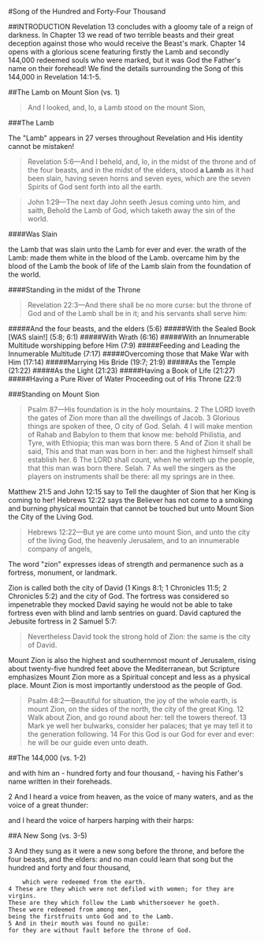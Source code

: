 #Song of the Hundred and Forty-Four Thousand

##INTRODUCTION
Revelation 13 concludes with a gloomy tale of a reign of darkness. In Chapter 13 we read of two terrible beasts and their great deception against those who would receive the Beast&apos;s mark. Chapter 14 opens with a glorious scene featuring firstly the Lamb and secondly 144,000 redeemed souls who were marked, but it was God the Father's name on their forehead! We find the details surrounding the Song of this 144,000 in Revelation 14:1-5.

##The Lamb on Mount Sion (vs. 1)

<blockquote>And I looked, and, lo, a Lamb stood on the mount Sion,</blockquote>

###The Lamb

The &quot;Lamb&quot; appears in 27 verses throughout Revelation and His identity cannot be mistaken!

<blockquote>Revelation 5:6&mdash;And I beheld, and, lo, in the midst of the throne and of the four beasts, and in the midst of the elders, stood <strong>a Lamb</strong> as it had been slain, having seven horns and seven eyes, which are the seven Spirits of God sent forth into all the earth.</blockquote>

<blockquote> John 1:29&mdash;The next day John seeth Jesus coming unto him, and saith, Behold the Lamb of God, which taketh away the sin of the world.</blockquote>

####Was Slain

the Lamb that was slain
unto the Lamb for ever and ever.
the wrath of the Lamb:
made them white in the blood of the Lamb.
overcame him by the blood of the Lamb
the book of life of the Lamb slain from the foundation of the world.

####Standing in the midst of the Throne

<blockquote>Revelation 22:3&mdash;And there shall be no more curse: but the throne of God and of the Lamb shall be in it; and his servants shall serve him:</blockquote>

#####And the four beasts, and the elders (5:6)
#####With the Sealed Book [WAS slain!] (5:8; 6:1)
#####With Wrath (6:16)
#####With an Innumerable Multitude worshipping before Him (7:9)
#####Feeding and Leading the Innumerable Multitude (7:17)
#####Overcoming those that Make War with Him (17:14)
#####Marrying His Bride (19:7; 21:9)
#####As the Temple (21:22)
#####As the Light (21:23)
#####Having a Book of Life (21:27)
#####Having a Pure River of Water Proceeding out of His Throne (22:1)

###Standing on Mount Sion

<blockquote>Psalm 87&mdash;His foundation is in the holy mountains.  2 The LORD loveth the gates of Zion more than all the dwellings of Jacob.  3 Glorious things are spoken of thee, O city of God. Selah.  4 I will make mention of Rahab and Babylon to them that know me: behold Philistia, and Tyre, with Ethiopia; this man was born there.  5 And of Zion it shall be said, This and that man was born in her: and the highest himself shall establish her.  6 The LORD shall count, when he writeth up the people, that this man was born there. Selah. 7 As well the singers as the players on instruments shall be there: all my springs are in thee.</blockquote>

Matthew 21:5 and John 12:15 say to Tell the daughter of Sion that her King is coming to her! Hebrews 12:22 says the Believer has not come to a smoking and burning physical mountain that cannot be touched but unto Mount Sion the City of the Living God.

<blockquote>Hebrews 12:22&mdash;But ye are come unto mount Sion, and unto the city of the living God, the heavenly Jerusalem, and to an innumerable company of angels,</blockquote>

The word &quot;zion&quot; expresses ideas of strength and permanence such as a fortress, monument, or landmark.

Zion is called both the city of David (1 Kings 8:1; 1 Chronicles 11:5; 2 Chronicles 5:2) and the city of God. The fortress was considered so impenetrable they mocked David saying he would not be able to take fortress even with blind and lamb sentries on guard. David captured the Jebusite fortress in 2 Samuel 5:7:

<blockquote>Nevertheless David took the strong hold of Zion: the same is the city of David.</blockquote>

Mount Zion is also the highest and southernmost mount of Jerusalem, rising about twenty-five hundred feet above the Mediterranean, but Scripture emphasizes Mount Zion more as a Spiritual concept and less as a physical place. Mount Zion is most importantly understood as the people of God.

<blockquote>Psalm 48:2&mdash;Beautiful for situation, the joy of the whole earth, is mount Zion, on the sides of the north, the city of the great King. 12 Walk about Zion, and go round about her: tell the towers thereof.  13 Mark ye well her bulwarks, consider her palaces; that ye may tell it to the generation following. 14 For this God is our God for ever and ever: he will be our guide even unto death.</blockquote>

##The 144,000 (vs. 1-2)

and with him an 
	- hundred forty and four thousand, 
	- having his Father's name written in their foreheads.

 2 And I heard a voice from heaven, 
	as the voice of many waters, 
	and as the voice of a great thunder: 

and I heard the voice of harpers harping with their harps:

##A New Song (vs. 3-5)

3 And they sung as it were a new song 
	before the throne, 
	and before the four beasts, 
	and the elders: 
	and no man could learn that song but the hundred and forty and four thousand, 

		which were redeemed from the earth.
	4 These are they which were not defiled with women; for they are virgins. 
	These are they which follow the Lamb whithersoever he goeth. 
	These were redeemed from among men, 
	being the firstfruits unto God and to the Lamb.
	5 And in their mouth was found no guile: 
	for they are without fault before the throne of God.